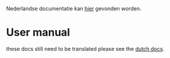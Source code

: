 Nederlandse documentatie kan [hier](documentatie.md) gevonden worden.

# User manual

these docs still need to be translated please see the [dutch docs](documentatie.md).
